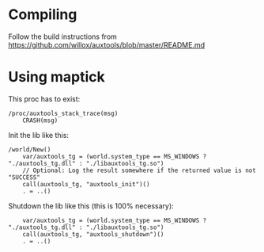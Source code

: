 # Compiling
Follow the build instructions from https://github.com/willox/auxtools/blob/master/README.md

# Using maptick
This proc has to exist:
```dm
/proc/auxtools_stack_trace(msg)
	CRASH(msg)
```

Init the lib like this:
```dm
/world/New()
	var/auxtools_tg = (world.system_type == MS_WINDOWS ? "./auxtools_tg.dll" : "./libauxtools_tg.so")
	// Optional: Log the result somewhere if the returned value is not "SUCCESS"
	call(auxtools_tg, "auxtools_init")()
	. = ..()
```

Shutdown the lib like this (this is 100% necessary):
```dm
	var/auxtools_tg = (world.system_type == MS_WINDOWS ? "./auxtools_tg.dll" : "./libauxtools_tg.so")
	call(auxtools_tg, "auxtools_shutdown")()
	. = ..()
```
